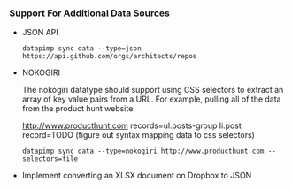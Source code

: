 ### Support For Additional Data Sources

- JSON API 
  
  ```
  datapimp sync data --type=json https://api.github.com/orgs/architects/repos
  ```

- NOKOGIRI

  The nokogiri datatype should support using CSS selectors to extract
  an array of key value pairs from a URL.  For example, pulling all of the data
  from the product hunt website: 

  http://www.producthunt.com
  records=ul.posts-group li.post 
  record=TODO (figure out syntax mapping data to css selectors)

  ```
  datapimp sync data --type=nokogiri http://www.producthunt.com --selectors=file
  ```

- Implement converting an XLSX document on Dropbox to JSON  
